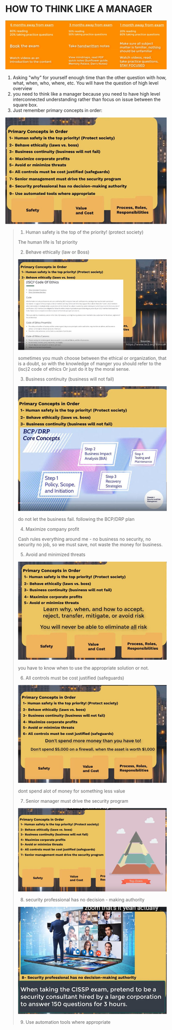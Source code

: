 # HOW TO THINK LIKE A MANAGER

![Thinking path like boss](https://github.com/hassj/My_CISSP/blob/main/Think_like_manager/Image/Preparing_Path.JPG "Think like a Boss")

1. Asking "why" for yourself enough time than the other question with how, what, when, who, where, etc. You will have the question of high level overview
2. you need to think like a manager because you need to have high level interconnected understanding rather than focus on issue between the square box.
3. Just remember primary concepts in order:

![Primary concepts](https://github.com/hassj/My_CISSP/blob/main/Think_like_manager/Image/Think3.JPG "Primary concepts in order")

> 1. Human safety is the top of the priority! (protect society)
>
>   The human life is 1st priority
>
> 2. Behave ethically (law or Boss)
>
> ![code of ethic](https://github.com/hassj/My_CISSP/blob/main/Think_like_manager/Image/Think4.JPG "code of ethic")
>
> sometimes you mush choose between the ethical or organization, that is a doubt, so with the knowledge of manger you should refer
> to the (isc)2 code of ethics Or just do it by the moral sense.
>
> 3. Business continuity (business will not fail)
>
> ![BCP/DRP](https://github.com/hassj/My_CISSP/blob/main/Think_like_manager/Image/Think5.JPG)
> 
> do not let the business fail. following the BCP/DRP plan
>
> 4. Maximize company profit
>
> Cash rules everything around me - no business no security, no security no job, so we must save, not waste the money for business.
>
> 5. Avoid and minimized threats
>
> ![use solution appropriate](https://github.com/hassj/My_CISSP/blob/main/Think_like_manager/Image/Think6.JPG)
> 
> you have to know when to use the appropriate solution or not.
>
> 6. All controls must be cost justified (safeguards)
> 
> ![safe guards](https://github.com/hassj/My_CISSP/blob/main/Think_like_manager/Image/Think7.JPG)
>
> dont spend alot of money for something less value
>
> 7. Senior manager must drive the security program
>
> ![need to know security program](https://github.com/hassj/My_CISSP/blob/main/Think_like_manager/Image/Think8.JPG)
> 
> 8. security professional has no decision - making authority 
>
> ![making authority](https://github.com/hassj/My_CISSP/blob/main/Think_like_manager/Image/Think9.JPG)
>
> 9. Use automation tools where appropriate
> 
>
